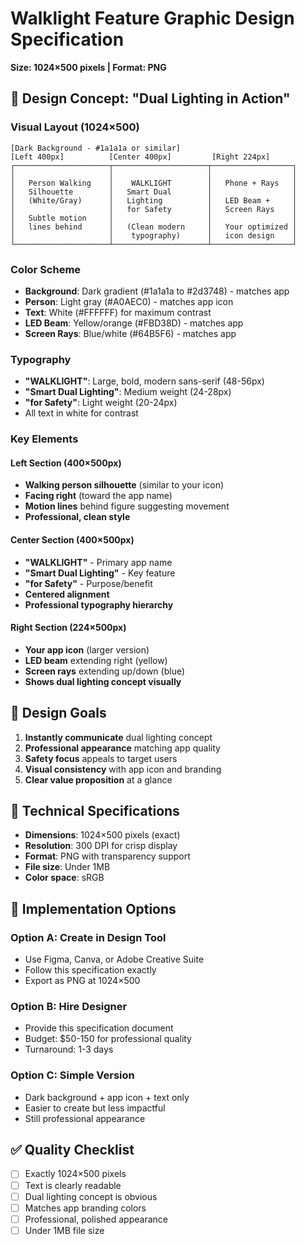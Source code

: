 # Walklight Feature Graphic Design Specification
**Size: 1024×500 pixels | Format: PNG**

## 🎨 Design Concept: "Dual Lighting in Action"

### Visual Layout (1024×500)
```
[Dark Background - #1a1a1a or similar]
[Left 400px]          [Center 400px]         [Right 224px]
┌─────────────────────┬─────────────────────┬──────────────────┐
│                     │                     │                  │
│   Person Walking    │    WALKLIGHT        │   Phone + Rays   │
│   Silhouette        │   Smart Dual        │                  │
│   (White/Gray)      │   Lighting          │   LED Beam +     │
│                     │   for Safety        │   Screen Rays    │
│   Subtle motion     │                     │                  │
│   lines behind      │   (Clean modern     │   Your optimized │
│                     │    typography)      │   icon design    │
└─────────────────────┴─────────────────────┴──────────────────┘
```

### Color Scheme
- **Background**: Dark gradient (#1a1a1a to #2d3748) - matches app
- **Person**: Light gray (#A0AEC0) - matches app icon
- **Text**: White (#FFFFFF) for maximum contrast
- **LED Beam**: Yellow/orange (#FBD38D) - matches app
- **Screen Rays**: Blue/white (#64B5F6) - matches app

### Typography
- **"WALKLIGHT"**: Large, bold, modern sans-serif (48-56px)
- **"Smart Dual Lighting"**: Medium weight (24-28px)
- **"for Safety"**: Light weight (20-24px)
- All text in white for contrast

### Key Elements

#### Left Section (400×500px)
- **Walking person silhouette** (similar to your icon)
- **Facing right** (toward the app name)
- **Motion lines** behind figure suggesting movement
- **Professional, clean style**

#### Center Section (400×500px)
- **"WALKLIGHT"** - Primary app name
- **"Smart Dual Lighting"** - Key feature
- **"for Safety"** - Purpose/benefit
- **Centered alignment**
- **Professional typography hierarchy**

#### Right Section (224×500px)
- **Your app icon** (larger version)
- **LED beam** extending right (yellow)
- **Screen rays** extending up/down (blue)
- **Shows dual lighting concept visually**

## 🎯 Design Goals
1. **Instantly communicate** dual lighting concept
2. **Professional appearance** matching app quality
3. **Safety focus** appeals to target users
4. **Visual consistency** with app icon and branding
5. **Clear value proposition** at a glance

## 📐 Technical Specifications
- **Dimensions**: 1024×500 pixels (exact)
- **Resolution**: 300 DPI for crisp display
- **Format**: PNG with transparency support
- **File size**: Under 1MB
- **Color space**: sRGB

## 🚀 Implementation Options

### Option A: Create in Design Tool
- Use Figma, Canva, or Adobe Creative Suite
- Follow this specification exactly
- Export as PNG at 1024×500

### Option B: Hire Designer
- Provide this specification document
- Budget: $50-150 for professional quality
- Turnaround: 1-3 days

### Option C: Simple Version
- Dark background + app icon + text only
- Easier to create but less impactful
- Still professional appearance

## ✅ Quality Checklist
- [ ] Exactly 1024×500 pixels
- [ ] Text is clearly readable
- [ ] Dual lighting concept is obvious
- [ ] Matches app branding colors
- [ ] Professional, polished appearance
- [ ] Under 1MB file size
